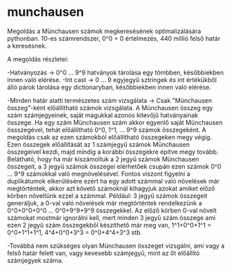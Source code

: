# munchausen
Megoldás a Münchausen számok megkeresésének optimalizálására pythonban.
10-es számrendszer, 0^0 = 0 értelmezés, 440 millió felső határ a keresésnek.

A megoldás részletei:

-Hatványozás -> 0^0 ... 9^9 hatványok tárolása egy tömbben, későbbiekben innen való elérése.
-Int cast -> 0 ... 9 egyjegyű sztringek és int értékükből álló párok tárolása egy dictionaryban, későbbiekben innen való elérése.

-Minden határ alatti természetes szám vizsgálata -> Csak "Münchausen összeg"-ként előállítható számok vizsgálata.
A Münchausen összeg egy szám számjegyeinek, saját magukkal azonos kitevőjű hatványainak összege. Ha egy szám Münchausen szám akkor egyenlő
saját Münchausen össszegével, tehát előállítható 0^0, 1^1, ... 9^9 számok összegeként. A megoldás csak az ezen számokból előállítható
összegeken megy végig.
Ezen összegek előállítását az 1 számjegyű számok Münchausen összegeivel kezdi, majd mindig a korábbi összegekre építve megy tovább.
Belátható, hogy ha már kiszámoltuk a 2 jegyű számok Münchausen összegeit, a 3 jegyű számok összegei elérhetőek csupán ezen számok
0^0 ... 9^9 számokkal való megnövelésével.
Fontos viszont figyelni a duplikátumok elkerülésére ezért ha egy adott számmal való növelések már megtörténtek, akkor azt követő számoknál
kihagyjuk azokat amiket előző körben növeltünk ezzel a számmal.
Például: 3 jegyű számok összegeit generáljuk, a 0-val való növelések már megtörténtek rendelkezünk a 0^0+0^0+0^0 ... 0^0+9^9+9^9 összegekkel.
Az előző körben 0-val növelt számokat mostmár ignorálni kell, mert minden 3 jegyű szám összege ami ezen 2 jegyű szám összegekből készíthető már
meg van, 1^1+0^0+1^1 = 0^0+1^1+1^1, 4^4+0^0+3^3 = 0^0+4^4+3^3 stb.

-Továbbá nem szükséges olyan Münchausen összeget vizsgálni, ami vagy a felső határ felett van, vagy kevesebb számjegyű, mint az őt előállító
számjegyek száma.
